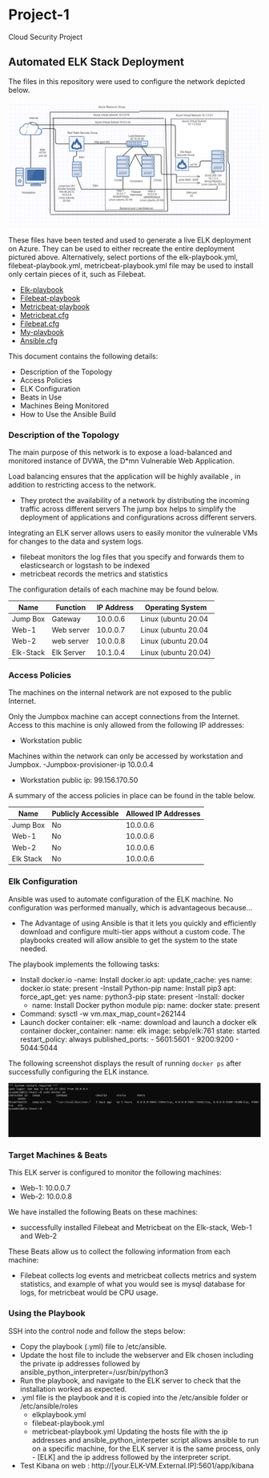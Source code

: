 # Project-1
Cloud Security Project 
## Automated ELK Stack Deployment

The files in this repository were used to configure the network depicted below.

 ![alt text](https://github.com/christopherowusu-appiah/Project-1/blob/main/repo/Diagram/Cloud_Security_Diagram.PNG)

These files have been tested and used to generate a live ELK deployment on Azure. They can be used to either recreate the entire deployment pictured above. Alternatively, select portions of the elk-playbook.yml, filebeat-playbook.yml, metricbeat-playbook.yml file may be used to install only certain pieces of it, such as Filebeat.

- [Elk-playbook](https://github.com/christopherowusu-appiah/Project-1/blob/main/repo/Ansible/Elk-playbook.yml) 
- [Filebeat-playbook](https://github.com/christopherowusu-appiah/Project-1/blob/main/repo/Ansible/filebeat-playbook.yml)
- [Metricbeat-playbook](https://github.com/christopherowusu-appiah/Project-1/blob/main/repo/Ansible/metricbeat-playbook.yml)
- [Metricbeat.cfg](https://github.com/christopherowusu-appiah/Project-1/blob/main/repo/Ansible/Config-files/metricbeat.cfg.yml)
- [Filebeat.cfg](https://github.com/christopherowusu-appiah/Project-1/blob/main/repo/Ansible/Config-files/filebeat-cfg.yml)
- [My-playbook](https://github.com/christopherowusu-appiah/Project-1/blob/main/repo/Ansible/My-playbook.yml)
- [Ansible.cfg](https://github.com/christopherowusu-appiah/Project-1/blob/main/repo/Ansible/Config-files/ansible.cfg.yml)

This document contains the following details:
- Description of the Topology
- Access Policies
- ELK Configuration
- Beats in Use
- Machines Being Monitored
- How to Use the Ansible Build


### Description of the Topology

The main purpose of this network is to expose a load-balanced and monitored instance of DVWA, the D*mn Vulnerable Web Application.

Load balancing ensures that the application will be highly available , in addition to restricting access to the network.
-   They protect the availability of a network by distributing the incoming traffic across different servers
	The jump box helps to simplify the deployment of applications and configurations across different servers. 

Integrating an ELK server allows users to easily monitor the vulnerable VMs for changes to the data and system logs.
- filebeat monitors the log files that you specify and forwards them to elasticsearch or logstash to be indexed
- metricbeat records the metrics and statistics 

The configuration details of each machine may be found below.

| Name     | Function  | IP Address | Operating System |
|----------|---------- |------------|------------------|
| Jump Box | Gateway   | 10.0.0.6   | Linux (ubuntu 20.04   |
| Web-1    | Web server| 10.0.0.7   | Linux (ubuntu 20.04   |
| Web-2    | web server| 10.0.0.8   | Linux (ubuntu 20.04   |
| Elk-Stack| Elk Server| 10.1.0.4   | Linux (ubuntu 20.04)  |

### Access Policies

The machines on the internal network are not exposed to the public Internet. 

Only the Jumpbox machine can accept connections from the Internet. Access to this machine is only allowed from the following IP addresses:
- Workstation public 

Machines within the network can only be accessed by workstation and Jumpbox.
-Jumpbox-provisioner-ip 10.0.0.4
- Workstation public ip:  99.156.170.50

A summary of the access policies in place can be found in the table below.

| Name     | Publicly Accessible | Allowed IP Addresses |
|----------|---------------------|----------------------|
| Jump Box  | No                  | 10.0.0.6       |
| Web-1       | No                  | 10.0.0.6        |
| Web-2       | No                  | 10.0.0.6        |
| Elk Stack  | No	        | 10.0.0.6         |
### Elk Configuration

Ansible was used to automate configuration of the ELK machine. No configuration was performed manually, which is advantageous because...
- The Advantage of using Ansible is that it lets you quickly and efficiently download and configure  multi-tier apps without a custom code. The playbooks created will allow ansible to get the system to the state needed.  

The playbook implements the following tasks:
- Install docker.io
	-name: Install docker.io apt: update_cache: yes name: docker.io state: present
-Install Python-pip
	name: Install pip3 apt: force_apt_get: yes name: python3-pip state: present
-Install: docker
	- name: Install Docker python module pip: name: docker state: present
- Command: sysctl -w vm.max_map_count=262144
- Launch docker container: elk
	-name: download and launch a docker elk container docker_container: name: elk image: sebp/elk:761 state: started restart_policy: always published_ports: - 5601:5601 - 9200:9200 - 5044:5044

The following screenshot displays the result of running `docker ps` after successfully configuring the ELK instance.

 ![alt text](https://github.com/christopherowusu-appiah/Project-1/blob/main/repo/Images/Sudo_docker_ps_screenshot.PNG)


### Target Machines & Beats
This ELK server is configured to monitor the following machines:
- Web-1: 10.0.0.7
- Web-2: 10.0.0.8

We have installed the following Beats on these machines:
- successfully installed Filebeat and Metricbeat on the Elk-stack, Web-1 and Web-2

These Beats allow us to collect the following information from each machine:
- Filebeat collects log events and metricbeat collects metrics and system statistics, and example of what you would see is mysql database for logs, for metricbeat would be CPU usage.


### Using the Playbook

SSH into the control node and follow the steps below:
- Copy the playbook (.yml) file to /etc/ansible.
- Update the host file to include the webserver and Elk chosen including the   private ip addresses followed by  ansible_python_interpreter=/usr/bin/python3
- Run the playbook, and navigate to the ELK server to check that the installation worked as expected.
- .yml file is the playbook and it is copied into the /etc/ansible folder or /etc/ansible/roles 
 	- elkplaybook.yml
	- filebeat-playbook.yml
	- metricbeat-playbook.yml
Updating the hosts file with the ip addresses and ansible_python_interpeter script allows ansible to run on a specific machine, for the ELK server it is the same process, only - [ELK] and the ip address followed by the interpreter script. 
- Test Kibana on web : http://[your.ELK-VM.External.IP]:5601/app/kibana
